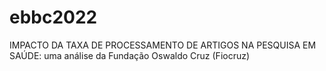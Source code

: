 # ebbc2022
IMPACTO DA TAXA DE PROCESSAMENTO DE ARTIGOS NA PESQUISA EM SAÚDE:   uma análise da Fundação Oswaldo Cruz (Fiocruz) 
